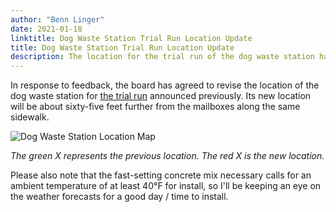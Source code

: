 ```yaml
---
author: "Benn Linger"
date: 2021-01-18
linktitle: Dog Waste Station Trial Run Location Update
title: Dog Waste Station Trial Run Location Update
description: The location for the trial run of the dog waste station has been revised.
---
```


In response to feedback, the board has agreed to revise the location of the dog waste station for [the trial run](../dog-waste-station-trial/) announced previously. Its new location will be about sixty-five feet further from the mailboxes along the same sidewalk.

![Dog Waste Station Location Map](https://storage.googleapis.com/prestley-heights-townhomes/dog-waste-station-location-202101.jpg)

*The green X represents the previous location. The red X is the new location.*

Please also note that the fast-setting concrete mix necessary calls for an ambient temperature of at least 40°F for install, so I'll be keeping an eye on the weather forecasts for a good day / time to install.